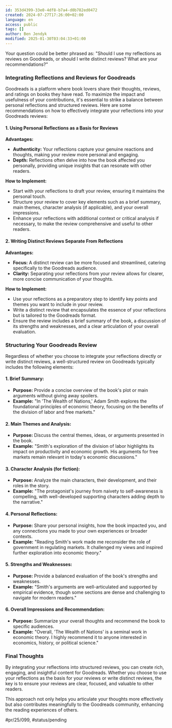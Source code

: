 ```yaml
---
id: 353d4399-33e0-4df8-b7a4-d0b782ed0472
created: 2024-07-27T17:26:00+02:00
language: en
access: public
tags: []
author: Ben Jendyk
modified: 2025-01-30T03:04:33+01:00
---
```


Your question could be better phrased as: "Should I use my reflections as reviews on Goodreads, or should I write distinct reviews? What are your recommendations?"

### Integrating Reflections and Reviews for Goodreads

Goodreads is a platform where book lovers share their thoughts, reviews, and ratings on books they have read. To maximize the impact and usefulness of your contributions, it's essential to strike a balance between personal reflections and structured reviews. Here are some recommendations on how to effectively integrate your reflections into your Goodreads reviews:

#### **1. Using Personal Reflections as a Basis for Reviews**

**Advantages:**
- **Authenticity:** Your reflections capture your genuine reactions and thoughts, making your review more personal and engaging.
- **Depth:** Reflections often delve into how the book affected you personally, providing unique insights that can resonate with other readers.

**How to Implement:**
- Start with your reflections to draft your review, ensuring it maintains the personal touch.
- Structure your review to cover key elements such as a brief summary, main themes, character analysis (if applicable), and your overall impressions.
- Enhance your reflections with additional context or critical analysis if necessary, to make the review comprehensive and useful to other readers.

#### **2. Writing Distinct Reviews Separate From Reflections**

**Advantages:**
- **Focus:** A distinct review can be more focused and streamlined, catering specifically to the Goodreads audience.
- **Clarity:** Separating your reflections from your review allows for clearer, more concise communication of your thoughts.

**How to Implement:**
- Use your reflections as a preparatory step to identify key points and themes you want to include in your review.
- Write a distinct review that encapsulates the essence of your reflections but is tailored to the Goodreads format.
- Ensure the review includes a brief summary of the book, a discussion of its strengths and weaknesses, and a clear articulation of your overall evaluation.

### Structuring Your Goodreads Review

Regardless of whether you choose to integrate your reflections directly or write distinct reviews, a well-structured review on Goodreads typically includes the following elements:

#### **1. Brief Summary:**

- **Purpose:** Provide a concise overview of the book's plot or main arguments without giving away spoilers.
- **Example:** "In 'The Wealth of Nations,' Adam Smith explores the foundational principles of economic theory, focusing on the benefits of the division of labor and free markets."

#### **2. Main Themes and Analysis:**

- **Purpose:** Discuss the central themes, ideas, or arguments presented in the book.
- **Example:** "Smith's exploration of the division of labor highlights its impact on productivity and economic growth. His arguments for free markets remain relevant in today's economic discussions."

#### **3. Character Analysis (for fiction):**

- **Purpose:** Analyze the main characters, their development, and their roles in the story.
- **Example:** "The protagonist's journey from naivety to self-awareness is compelling, with well-developed supporting characters adding depth to the narrative."

#### **4. Personal Reflections:**

- **Purpose:** Share your personal insights, how the book impacted you, and any connections you made to your own experiences or broader contexts.
- **Example:** "Reading Smith's work made me reconsider the role of government in regulating markets. It challenged my views and inspired further exploration into economic theory."

#### **5. Strengths and Weaknesses:**

- **Purpose:** Provide a balanced evaluation of the book's strengths and weaknesses.
- **Example:** "Smith's arguments are well-articulated and supported by empirical evidence, though some sections are dense and challenging to navigate for modern readers."

#### **6. Overall Impressions and Recommendation:**

- **Purpose:** Summarize your overall thoughts and recommend the book to specific audiences.
- **Example:** "Overall, 'The Wealth of Nations' is a seminal work in economic theory. I highly recommend it to anyone interested in economics, history, or political science."

### Final Thoughts

By integrating your reflections into structured reviews, you can create rich, engaging, and insightful content for Goodreads. Whether you choose to use your reflections as the basis for your reviews or write distinct reviews, the key is to ensure your reviews are clear, focused, and valuable to other readers.

This approach not only helps you articulate your thoughts more effectively but also contributes meaningfully to the Goodreads community, enhancing the reading experiences of others.


#pr/25/099, #status/pending
